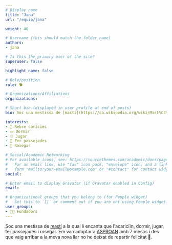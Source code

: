 ```yaml
---
# Display name
title: "Jana"
url: "/equip/jana"

weight: 40

# Username (this should match the folder name)
authors:
- jana

# Is this the primary user of the site?
superuser: false

highlight_name: false

# Role/position
role: 🐕

# Organizations/Affiliations
organizations:

# Short bio (displayed in user profile at end of posts)
bio: Soc una mestissa de [mastí](https://ca.wikipedia.org/wiki/Mast%C3%AD) a la qual li encanta que l'acariciïn, dormir, jugar, fer passejades i rosegar.

interests:
- 🫳 Rebre carícies
- 💤 Dormir
- ⚾ Jugar
- 🐾 Fer passejades
- 🦴 Rosegar

# Social/Academic Networking
# For available icons, see: https://sourcethemes.com/academic/docs/page-builder/#icons
#   For an email link, use "fas" icon pack, "envelope" icon, and a link in the
#   form "mailto:your-email@example.com" or "#contact" for contact widget.
social:

# Enter email to display Gravatar (if Gravatar enabled in Config)
email:

# Organizational groups that you belong to (for People widget)
#   Set this to `[]` or comment out if you are not using People widget.
user_groups:
- 🧑‍🔬 Fundadors
---
```


Soc una mestissa de [mastí](https://ca.wikipedia.org/wiki/Mast%C3%AD) a la qual li encanta que l'acariciïn, dormir, jugar, fer passejades i rosegar. Em van adoptar a [ASPROAN](https://asproansantander.es) amb 7 mesos i des que vaig arribar a la meva nova llar no he deixat de repartir felicitat 🥰.